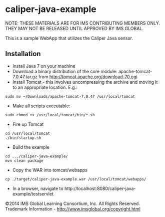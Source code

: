caliper-java-example
====================
NOTE: THESE MATERIALS ARE FOR IMS CONTRIBUTING MEMBERS ONLY. THEY MAY NOT BE RELEASED UNTIL APPROVED BY IMS GLOBAL.

This is a sample WebApp that utilizes the Caliper Java sensor.

## Installation

* Install Java 7 on your machine
* Download a binary distribution of the core module: apache-tomcat-7.0.47.tar.gz from http://tomcat.apache.org/download-70.cgi
* Install Tomcat - this involves uncompressing the archive and moving it to an appropriate location. E.g.:
```
sudo mv ~/Downloads/apache-tomcat-7.0.47 /usr/local/tomcat
```
* Make all scripts executable:
```
sudo chmod +x /usr/local/tomcat/bin/*.sh
```
* Fire up Tomcat
```
cd /usr/local/tomcat
./bin/startup.sh
```
* Build the example
```
cd .../caliper-java-example/
mvn clean package
```
* Copy the WAR into tomcat/webapps
```
cp ./target/caliper-java-example.war /usr/local/tomcat/webapps/
```
* In a browser, navigate to http://localhost:8080/caliper-java-example/testservlet

©2014 IMS Global Learning Consortium, Inc. All Rights Reserved.  Trademark Information - http://www.imsglobal.org/copyright.html
